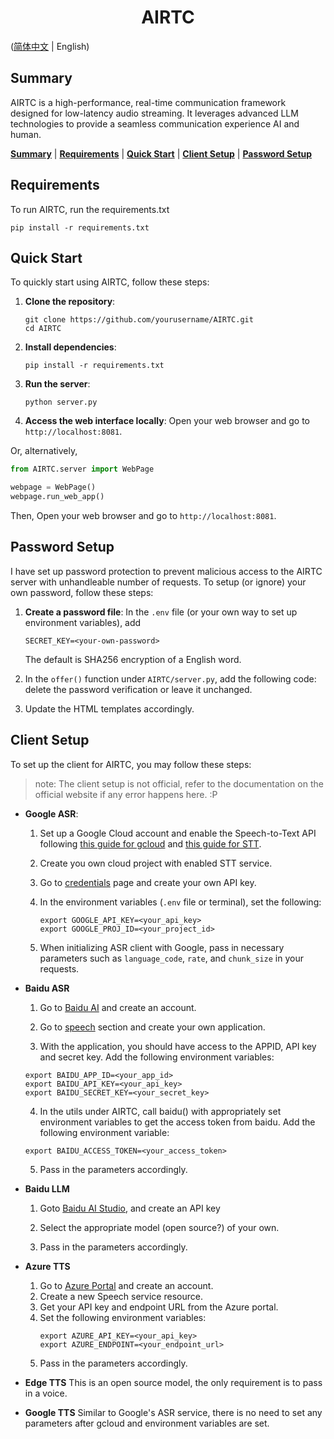 # <center> AIRTC </center>

([简体中文](./README_zh.md) | English)

## Summary
AIRTC is a high-performance, real-time communication framework designed for low-latency audio streaming. It leverages advanced LLM technologies to provide a seamless communication experience AI and human.

[**Summary**](#summary) | 
[**Requirements**](#requirements) | 
[**Quick Start**](#quick-start) |
[**Client Setup**](#client-setup) |
[**Password Setup**](#password-setup)

<a name="requirements"></a>
## Requirements
To run AIRTC, run the requirements.txt
```
pip install -r requirements.txt
```

<a name="quick-start"></a>
## Quick Start
To quickly start using AIRTC, follow these steps:

1. **Clone the repository**:
   ```
   git clone https://github.com/yourusername/AIRTC.git
   cd AIRTC
   ```

2. **Install dependencies**:
   ```
   pip install -r requirements.txt
   ```

3. **Run the server**:
   ```
   python server.py
   ```

4. **Access the web interface locally**:
   Open your web browser and go to `http://localhost:8081`.

Or, alternatively, 

```python
from AIRTC.server import WebPage

webpage = WebPage()
webpage.run_web_app()
```
Then, Open your web browser and go to `http://localhost:8081`.

<a name="password-setup"></a>
## Password Setup
I have set up password protection to prevent malicious access to the AIRTC server with unhandleable number of requests. To setup (or ignore) your own password, follow these steps:

1. **Create a password file**:
   In the `.env` file (or your own way to set up environment variables), add
   ```
   SECRET_KEY=<your-own-password>
   ```
   The default is SHA256 encryption of a English word. 

2. In the `offer()` function under `AIRTC/server.py`, add the following code:
   delete the password verification or leave it unchanged.

3. Update the HTML templates accordingly.

<a name="client-setup"></a>
## Client Setup
To set up the client for AIRTC, you may follow these steps:
   > note: The client setup is not official, refer to the documentation on the official website if any error happens here. :P

- **Google ASR**:
   1. Set up a Google Cloud account and enable the Speech-to-Text API following 
   [this guide for gcloud](https://cloud.google.com/sdk/gcloud) and
   [this guide for STT](https://cloud.google.com/speech-to-text/docs/quickstart-client-libraries).

   2. Create you own cloud project with enabled STT service.

   3. Go to [credentials](https://console.cloud.google.com/apis/credentials) page and create your own API key.

   4. In the environment variables (`.env` file or terminal), set the following:
      ```
      export GOOGLE_API_KEY=<your_api_key>
      export GOOGLE_PROJ_ID=<your_project_id>
      ```

   5. When initializing ASR client with Google, pass in necessary parameters such as `language_code`, `rate`, and `chunk_size` in your requests.

- **Baidu ASR**
   1. Go to [Baidu AI](https://ai.baidu.com/tech/speech) and create an account.

   2. Go to [speech](https://console.bce.baidu.com/ai-engine/speech/overview/index) section and create your own application.

   3. With the application, you should have access to the APPID, API key and secret key.
   Add the following environment variables:
   ```
   export BAIDU_APP_ID=<your_app_id>
   export BAIDU_API_KEY=<your_api_key>
   export BAIDU_SECRET_KEY=<your_secret_key>
   ```

   4. In the utils under AIRTC, call baidu() with appropriately set environment variables to get the access token from baidu.
   Add the following environment variable:
   ```
   export BAIDU_ACCESS_TOKEN=<your_access_token>
   ```

   5. Pass in the parameters accordingly. 

- **Baidu LLM**
   1. Goto [Baidu AI Studio](https://aistudio.baidu.com/overview),
   and create an API key

   2. Select the appropriate model (open source?) of your own.

   3. Pass in the parameters accordingly.

- **Azure TTS**
   1. Go to [Azure Portal](https://portal.azure.com/) and create an account.
   2. Create a new Speech service resource.
   3. Get your API key and endpoint URL from the Azure portal.
   4. Set the following environment variables:
      ```
      export AZURE_API_KEY=<your_api_key>
      export AZURE_ENDPOINT=<your_endpoint_url>
      ```
   5. Pass in the parameters accordingly.

- **Edge TTS**
   This is an open source model, the only requirement is to pass in a voice.

- **Google TTS**
   Similar to Google's ASR service, there is no need to set any parameters after gcloud and environment variables are set. 
